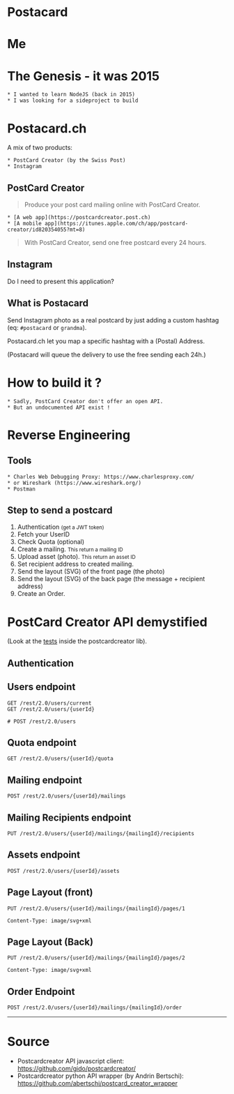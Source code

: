 # Postacard

# Me

# The Genesis - it was 2015

    * I wanted to learn NodeJS (back in 2015)
    * I was looking for a sideproject to build


# Postacard.ch
A mix of two products:

    * PostCard Creator (by the Swiss Post)
    * Instagram

## PostCard Creator

 > Produce your post card mailing online with PostCard Creator.

    * [A web app](https://postcardcreator.post.ch)
    * [A mobile app](https://itunes.apple.com/ch/app/postcard-creator/id820354055?mt=8)

> With PostCard Creator, send one free postcard every 24 hours.


## Instagram
Do I need to present this application?


## What is Postacard
Send Instagram photo as a real postcard by just adding a custom hashtag (eq: <code>#postacard</code> or <code>grandma</code>).

Postacard.ch let you map a specific hashtag with a (Postal) Address.

(Postacard will queue the delivery to use the free sending each 24h.)

# How to build it ?

    * Sadly, PostCard Creator don't offer an open API.
    * But an undocumented API exist !

# Reverse Engineering

## Tools

    * Charles Web Debugging Proxy: https://www.charlesproxy.com/
    * or Wireshark (https://www.wireshark.org/)
    * Postman

## Step to send a postcard

1. Authentication <small>(get a JWT token)</small>
2. Fetch your UserID
3. Check Quota (optional)
4. Create a mailing. <small>This return a mailing ID</small>
5. Upload asset (photo). <small>This return an asset ID</small>
6. Set recipient address to created mailing.
7. Send the layout (SVG) of the front page (the photo)
8. Send the layout (SVG) of the back page (the message + recipient address)
9. Create an Order.


# PostCard Creator API demystified
(Look at the [tests](https://github.com/gido/postcardcreator/tree/master/spec) inside the postcardcreator lib).

## Authentication

## Users endpoint

    GET /rest/2.0/users/current
    GET /rest/2.0/users/{userId}

    # POST /rest/2.0/users

## Quota endpoint

    GET /rest/2.0/users/{userId}/quota


## Mailing endpoint

    POST /rest/2.0/users/{userId}/mailings

## Mailing Recipients endpoint

    PUT /rest/2.0/users/{userId}/mailings/{mailingId}/recipients

## Assets endpoint

    POST /rest/2.0/users/{userId}/assets

## Page Layout (front)

    PUT /rest/2.0/users/{userId}/mailings/{mailingId}/pages/1

    Content-Type: image/svg+xml

## Page Layout (Back)

    PUT /rest/2.0/users/{userId}/mailings/{mailingId}/pages/2

    Content-Type: image/svg+xml

## Order Endpoint

    POST /rest/2.0/users/{userId}/mailings/{mailingId}/order

----

# Source

 * Postcardcreator API javascript client: https://github.com/gido/postcardcreator/
 * Postcardcreator python API wrapper (by Andrin Bertschi): https://github.com/abertschi/postcard_creator_wrapper
